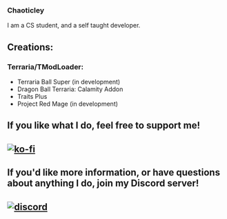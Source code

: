 ### Chaoticley

I am a CS student, and a self taught developer.

## Creations:

### Terraria/TModLoader:
- Terraria Ball Super (in development)
- Dragon Ball Terraria: Calamity Addon
- Traits Plus
- Project Red Mage (in development)

## If you like what I do, feel free to support me!

## [![ko-fi](https://ko-fi.com/img/githubbutton_sm.svg?format=code)](https://ko-fi.com/X8X2C6OO1)

## If you'd like more information, or have questions about anything I do, join my Discord server!

## [![discord](https://pbs.twimg.com/media/EjkzQwvWsAEUN3_?format=png&name=small)](https://discord.gg/terrariaballsuper)
